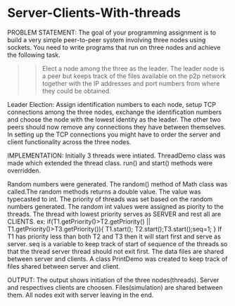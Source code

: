 # Server-Clients-With-threads
PROBLEM STATEMENT:
The goal of your programming assignment is to build a very simple peer-to-peer system
involving three nodes using sockets. You need to write programs that run on three nodes
and achieve the following task.

>>Elect a node among the three as the leader. The leader node is a peer but keeps
track of the files available on the p2p network together with the IP addresses and
port numbers from where they could be obtained.

Leader Election: Assign identification numbers to each node, setup TCP connections
among the three nodes, exchange the identification numbers and choose the node with the
lowest identity as the leader. The other two peers should now remove any connections
they have between themselves. In setting up the TCP connections you might have to
order the server and client functionality across the three nodes.

IMPLEMENTATION:
 Initially 3 threads were intiated. 
	ThreadDemo class was made which extended the thread class.
	run() and start() methods were overridden.

 Random numbers were generated.
	The random() method of Math class was called.The random methods returns a double value.
	The value was typecasted to int.
 The priority of threads was set based on the random numbers generated.
	The random int values were assigned as piority to the threads.
 The thread with lowest priority serves as SERVER and rest all are CLIENTS.
	ex:
	if(T1.getPriority()>T2.getPriority() || T1.getPriority()>T3.getPriority()){
          T1.start();
          T2.start();T3.start();seq=1;
       }
	If T1 has priority less than both T2 and T3 then it will start first and serve as server.
	seq is a variable to keep track of start of sequence of the threads so that the thread server thread should not exit first. 
 The data files are shared between server and clients.
	A class PrintDemo was created to keep track of files shared between server and client.

OUTPUT:
The output shows initiation of the three nodes(threads).
Server and respectives clients are choosen.
Files(simulation) are shared between them.
All nodes exit with server leaving in the end.


